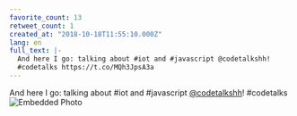 ```yaml
---
favorite_count: 13
retweet_count: 1
created_at: "2018-10-18T11:55:10.000Z"
lang: en
full_text: |-
  And here I go: talking about #iot and #javascript @codetalkshh!
  #codetalks https://t.co/MQh3JpsA3a
---
```


And here I go: talking about #iot and #javascript
[@codetalkshh](https://twitter.com/codetalkshh)! #codetalks
![Embedded Photo](https://twitter-media-coderbyheart.s3.eu-north-1.amazonaws.com/1052890829134684160-DpyenS8X4AAWn0q.jpg)
